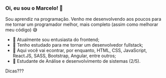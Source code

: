 ### Oi, eu sou o Marcelo! 👋

Sou aprendiz na programação. Venho me desenvolvendo aos poucos para me tornar um programador melhor, mais completo (assim como melhorar meu código) 😅

- 🔭 Atualmente sou entusiasta do frontend;
- 🌱 Tenho estudado para me tornar um desenvolvedor fullstack;
- 🤔 Aqui você vai econtrar, por enquanto, HTML, CSS, JavaScript, React.JS, SASS, Bootstrap, Angular, entre outros;
- 🌱 Estudante de Análise e desenvolvimento de sistemas (2/5).

Dicas???
